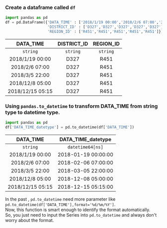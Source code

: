 ### Create a dataframe called ```df```
```python
import pandas as pd
df = pd.DataFrame({'DATA_TIME' : ['2018/1/19 00:00','2018/2/6 07:00','2018/3/5 22:00','2018/12/8 05:00','2018/12/15 05:15'],
                   'DISTRICT_ID' : ['D327','D327','D327','D327','D327'],
                   'REGION_ID' : ['R451','R451','R451','R451','R451']})
```
|DATA_TIME|DISTRICT_ID|REGION_ID|
|:-------:|:-------:|:-------:|
|`string`|`string`|`string`|
|2018/1/19 00:00|D327|R451|
|2018/2/6 07:00|D327|R451|
|2018/3/5 22:00|D327|R451|
|2018/12/8 05:00|D327|R451|
|2018/12/15 05:15|D327|R451|


### Using ```pandas.to_datetime``` to transform DATA_TIME from string type to datetime type.
```python
import pandas as pd
df['DATA_TIME_datetype'] = pd.to_datetime(df['DATA_TIME'])
```
|DATA_TIME|DATA_TIME_datetype|
|:-------:|:-------:|
|`string`|`datetime64[ns]`|
|2018/1/19 00:00|2018-01-19 00:00:00|
|2018/2/6 07:00|2018-02-06 07:00:00|
|2018/3/5 22:00|2018-03-05 22:00:00|
|2018/12/8 05:00|2018-12-08 05:00:00|
|2018/12/15 05:15|2018-12-15 05:15:00|

In the past , ```pd.to_datetime``` need more parameter like ```pd.to_datetime(df['DATA_TIME'],format='%d/%m/%Y']```.  
Now, this function is smart enough to identify the format automatically.  
So, you just need to input the Series into ```pd.to_datetime``` and always don't worry about the format.






